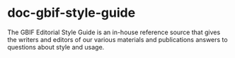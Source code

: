 # doc-gbif-style-guide
The GBIF Editorial Style Guide is an in-house reference source that gives the writers and editors of our various materials and publications answers to questions about style and usage.
